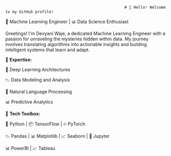                                                         # 👋 Hello! Welcome to my GitHub profile!


                                                            
🤖 Machine Learning Engineer | 📊 Data Science Enthusiast 

Greetings! I'm Devyani Waje, a dedicated Machine Learning Engineer with a passion for unraveling the mysteries hidden within data. My journey involves translating algorithms into actionable insights and building intelligent systems that learn and adapt.

💼 **Expertise:**


🧠 Deep Learning Architectures


📉 Data Modeling and Analysis


🤖 Natural Language Processing


📊 Predictive Analytics


🔧 **Tech Toolbox:**


🐍 Python | 📦 TensorFlow | 🔥 PyTorch 


📉 Pandas | 📊 Matplotlib | 📈 Seaborn | 📓 Jupyter

📊 PowerBI | 📈 Tableau
